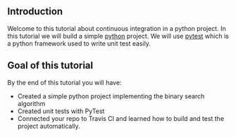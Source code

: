 ## Introduction
Welcome to this tutorial about continuous integration in a python project.
In this tutorial we will build a simple [python](https://www.python.org) project. We will use [pytest](https://docs.pytest.org/en/6.2.x/) which is a python framework used to write unit test easily.    

## Goal of this tutorial
By the end of this tutorial you will have:

- Created a simple python project implementing the binary search algorithm
- Created unit tests with PyTest
- Connected your repo to Travis CI and learned how to build and test the project automatically.